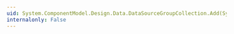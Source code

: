 ```yaml
---
uid: System.ComponentModel.Design.Data.DataSourceGroupCollection.Add(System.ComponentModel.Design.Data.DataSourceGroup)
internalonly: False
---
```

